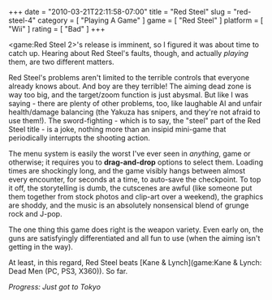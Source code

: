 +++
date = "2010-03-21T22:11:58-07:00"
title = "Red Steel"
slug = "red-steel-4"
category = [ "Playing A Game" ]
game = [ "Red Steel" ]
platform = [ "Wii" ]
rating = [ "Bad" ]
+++

<game:Red Steel 2>'s release is imminent, so I figured it was about time to catch up.  Hearing about Red Steel's faults, though, and actually <i>playing</i> them, are two different matters.

Red Steel's problems aren't limited to the terrible controls that everyone already knows about.  And boy are they terrible!  The aiming dead zone is way too big, and the target/zoom function is just abysmal.  But like I was saying - there are plenty of other problems, too, like laughable AI and unfair health/damage balancing (the Yakuza has snipers, and they're not afraid to use them!).  The sword-fighting - which is to say, the "steel" part of the Red Steel title - is a joke, nothing more than an insipid mini-game that periodically interrupts the shooting action.

The menu system is easily the worst I've ever seen in <i>anything</i>, game or otherwise; it requires you to <b>drag-and-drop</b> options to select them.  Loading times are shockingly long, and the game visibly hangs between almost every encounter, for seconds at a time, to auto-save the checkpoint.  To top it off, the storytelling is dumb, the cutscenes are awful (like someone put them together from stock photos and clip-art over a weekend), the graphics are shoddy, and the music is an absolutely nonsensical blend of grunge rock and J-pop.

The one thing this game does right is the weapon variety.  Even early on, the guns are satisfyingly differentiated and all fun to use (when the aiming isn't getting in the way).

At least, in this regard, Red Steel beats [Kane & Lynch](game:Kane & Lynch: Dead Men (PC, PS3, X360)).  So far.

<i>Progress: Just got to Tokyo</i>
